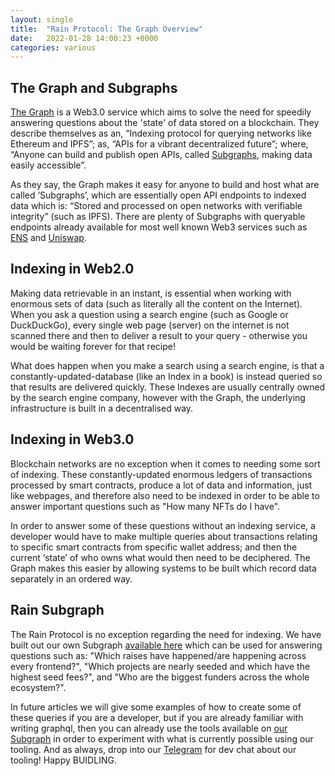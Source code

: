 ```yaml
---
layout: single
title:  "Rain Protocol: The Graph Overview"
date:   2022-01-28 14:00:23 +0000
categories: various
---
```


## The Graph and Subgraphs
[The Graph][the-graph] is a Web3.0 service which aims to solve the need for speedily answering questions about the 'state' of data stored on a blockchain. They describe themselves as an, “Indexing protocol for querying networks like Ethereum and IPFS”; as, “APIs for a vibrant decentralized future”; where, “Anyone can build and publish open APIs, called [Subgraphs][subgraph], making data easily accessible”.

As they say, the Graph makes it easy for anyone to build and host what are called ‘Subgraphs’, which are essentially open API endpoints to indexed data which is: “Stored and processed on open networks with verifiable integrity” (such as IPFS). There are plenty of Subgraphs with queryable endpoints already available for most well known Web3 services such as [ENS][ens] and [Uniswap][uniswap].


## Indexing in Web2.0
Making data retrievable in an instant, is essential when working with enormous sets of data (such as literally all the content on the Internet). When you ask a question using a search engine (such as Google or DuckDuckGo), every single web page (server) on the internet is not scanned there and then to deliver a result to your query - otherwise you would be waiting forever for that recipe!

What does happen when you make a search using a search engine, is that a constantly-updated-database (like an Index in a book) is instead queried so that results are delivered quickly. These Indexes are usually centrally owned by the search engine company, however with the Graph, the underlying infrastructure is built in a decentralised way.


## Indexing in Web3.0
Blockchain networks are no exception when it comes to needing some sort of indexing. These constantly-updated enormous ledgers of transactions processed by smart contracts, produce a lot of data and information, just like webpages, and therefore also need to be indexed in order to be able to answer important questions such as "How many NFTs do I have".

In order to answer some of these questions without an indexing service, a developer would have to make multiple queries about transactions relating to specific smart contracts from specific wallet address; and then the current ‘state’ of who owns what would then need to be deciphered. The Graph makes this easier by allowing systems to be built which record data separately in an ordered way.

## Rain Subgraph

The Rain Protocol is no exception regarding the need for indexing. We have built out our own Subgraph [available here][rain-subgraph] which can be used for answering questions such as: "Which raises have happened/are happening across every frontend?", "Which projects are nearly seeded and which have the highest seed fees?", and "Who are the biggest funders across the whole ecosystem?".

In future articles we will give some examples of how to create some of these queries if you are a developer, but if you are already familiar with writing graphql, then you can already use the tools available on [our Subgraph][rain-subgraph] in order to experiment with what is currently possible using our tooling. And as always, drop into our [Telegram][telegram] for dev chat about our tooling! Happy BUIDLING. 

[the-graph]: https://thegraph.com/en/
[subgraph]: https://thegraph.com/docs/en/developer/define-subgraph-hosted/
[ens]: https://thegraph.com/explorer/subgraph?id=0x06b3a0712f26c7e72dc379ca80915c67c24eff64-1&view=Overview
[uniswap]: https://thegraph.com/explorer/subgraph?id=0x9bde7bf4d5b13ef94373ced7c8ee0be59735a298-2&view=Overview
[rain-subgraph]: https://thegraph.com/hosted-service/subgraph/beehive-innovation/rain-protocol
[telegram]: https://t.me/+w4mJbCT6IfI2YTU0

